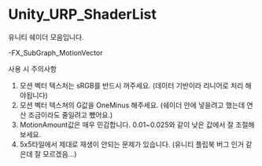# Unity_URP_ShaderList

유니티 쉐이더 모음입니다.

-FX_SubGraph_MotionVector
  
  사용 시 주의사항
  1. 모션 벡터 텍스처는 sRGB를 반드시 꺼주세요. (데이터 기반이라 리니어로 처리 해야됩니다)
  2. 모션 벡터 텍스쳐의 G값을 OneMinus 해주세요. (쉐이더 안에 넣을려고 했는데 연산 조금이라도 줄일려고 뺐어요.)
  3. MotionAmount값은 매우 민감합니다. 0.01~0.025와 같이 낮은 값에서 잘 조절해보세요.
  4. 5x5타일에서 제대로 재생이 안되는 문제가 있습니다. (유니티 플립북 버그 인거 같은데 잘 모르겠음...)
